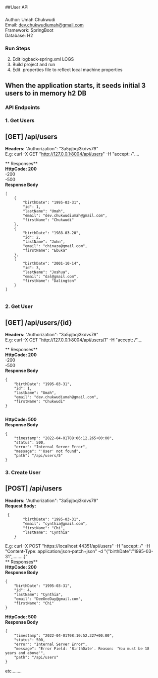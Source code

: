 ##User API

### 
Author: Umah Chukwudi\
Email: dev.chukwudiumah@gmail.com\
Framework: SpringBoot\
Database: H2

### Run Steps

2. Edit logback-spring.xml LOGS   <property name="LOGS" value="C:/Users/cwilliams/LOGS" />
3. Build project and run
4. Edit .properties file to reflect local machine properties

When the application starts, it seeds initial 3 users to in memory h2 DB
---

### API Endpoints
###	  1. Get Users
##       [GET]  /api/users
**Headers**:  "Authorization": "3a5pjbqi3kdvs79"\
E.g:  curl -X GET "http://127.0.0.1:8004/api/users" -H  "accept: */*"....

** Responses**\
**HttpCode: 200**\
-200\
-500\
**Response Body**
``` 
[
    {
        "birthDate": "1995-03-31",
        "id": 1,
        "lastName": "Umah",
        "email": "dev.chukwudiumah@gmail.com",
        "firstName": "Chukwudi"
    },
    {
        "birthDate": "1988-03-20",
        "id": 2,
        "lastName": "John",
        "email": "chinaza@gmail.com",
        "firstName": "Ebuka"
    },
    {
        "birthDate": "2001-10-14",
        "id": 3,
        "lastName": "Joshua",
        "email": "dal@gmail.com",
        "firstName": "Dalington"
    }
]
    
```


###	  2. Get User
##       [GET]  /api/users/{id}
**Headers**:  "Authorization": "3a5pjbqi3kdvs79"\
E.g:  curl -X GET "http://127.0.0.1:8004/api/users/1" -H  "accept: */*"....

** Responses**\
**HttpCode: 200**\
-200\
-500\
**Response Body**
``` 
{
    "birthDate": "1995-03-31",
    "id": 1,
    "lastName": "Umah",
    "email": "dev.chukwudiumah@gmail.com",
    "firstName": "Chukwudi"
}
    
```




**HttpCode: 500**\
**Response Body**
```
{
    "timestamp": "2022-04-01T08:06:12.265+00:00",
    "status": 500,
    "error": "Internal Server Error",
    "message": "'User' not found",
    "path": "/api/users/5"
}
```
###	  3. Create User
##       [POST]  /api/users
**Headers**:  "Authorization": "3a5pjbqi3kdvs79"\
**Request Body:**
```
 {
        "birthDate": "1995-03-31",
        "email": "cynthia@gmail.com",
        "firstName": "Chi",
        "lastName": "Cynthia"
    }
```

E.g: curl -X POST "https://localhost:44351/api/users" -H  "accept: */*" -H  "Content-Type: application/json-patch+json" -d "{\"birthDate\":\"1995-03-31\",.........}"\
** Responses**\
**HttpCode: 200**\
**Response Body**
```
{
    "birthDate": "1995-03-31",
    "id": 4,
    "lastName": "Cynthia",
    "email": "DeeOneDay@gmail.com",
    "firstName": "Chi"
}
```
**HttpCode: 500**\
**Response Body**
```
{
    "timestamp": "2022-04-01T08:10:52.327+00:00",
    "status": 500,
    "error": "Internal Server Error",
    "message": "Error Field: 'BirthDate'. Reason: 'You must be 18 years and above'",
    "path": "/api/users"
}
```
etc........